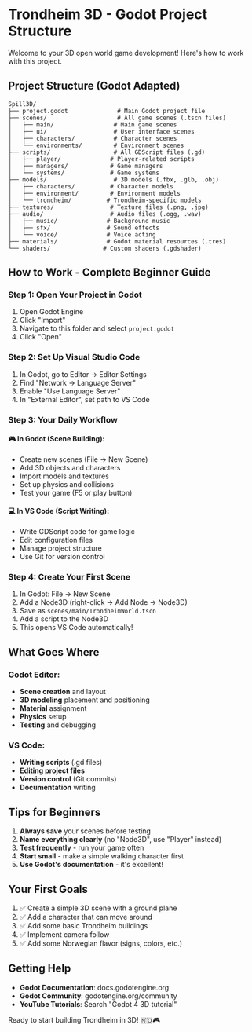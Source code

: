# Trondheim 3D - Godot Project Structure

Welcome to your 3D open world game development! Here's how to work with this project.

## Project Structure (Godot Adapted)

```
Spill3D/
├── project.godot              # Main Godot project file
├── scenes/                    # All game scenes (.tscn files)
│   ├── main/                 # Main game scenes
│   ├── ui/                   # User interface scenes
│   ├── characters/           # Character scenes
│   └── environments/         # Environment scenes
├── scripts/                  # All GDScript files (.gd)
│   ├── player/              # Player-related scripts
│   ├── managers/            # Game managers
│   └── systems/             # Game systems
├── models/                   # 3D models (.fbx, .glb, .obj)
│   ├── characters/          # Character models
│   ├── environment/         # Environment models
│   └── trondheim/          # Trondheim-specific models
├── textures/                # Texture files (.png, .jpg)
├── audio/                   # Audio files (.ogg, .wav)
│   ├── music/              # Background music
│   ├── sfx/                # Sound effects
│   └── voice/              # Voice acting
├── materials/              # Godot material resources (.tres)
└── shaders/               # Custom shaders (.gdshader)
```

## How to Work - Complete Beginner Guide

### Step 1: Open Your Project in Godot
1. Open Godot Engine
2. Click "Import" 
3. Navigate to this folder and select `project.godot`
4. Click "Open"

### Step 2: Set Up Visual Studio Code
1. In Godot, go to Editor → Editor Settings
2. Find "Network → Language Server"
3. Enable "Use Language Server"
4. In "External Editor", set path to VS Code

### Step 3: Your Daily Workflow

#### 🎮 **In Godot** (Scene Building):
- Create new scenes (File → New Scene)
- Add 3D objects and characters
- Import models and textures
- Set up physics and collisions
- Test your game (F5 or play button)

#### 💻 **In VS Code** (Script Writing):
- Write GDScript code for game logic
- Edit configuration files
- Manage project structure
- Use Git for version control

### Step 4: Create Your First Scene

1. In Godot: File → New Scene
2. Add a Node3D (right-click → Add Node → Node3D)
3. Save as `scenes/main/TrondheimWorld.tscn`
4. Add a script to the Node3D
5. This opens VS Code automatically!

## What Goes Where

### Godot Editor:
- **Scene creation** and layout
- **3D modeling** placement and positioning  
- **Material** assignment
- **Physics** setup
- **Testing** and debugging

### VS Code:
- **Writing scripts** (.gd files)
- **Editing project files**
- **Version control** (Git commits)
- **Documentation** writing

## Tips for Beginners

1. **Always save** your scenes before testing
2. **Name everything clearly** (no "Node3D", use "Player" instead)
3. **Test frequently** - run your game often
4. **Start small** - make a simple walking character first
5. **Use Godot's documentation** - it's excellent!

## Your First Goals

1. ✅ Create a simple 3D scene with a ground plane
2. ✅ Add a character that can move around
3. ✅ Add some basic Trondheim buildings
4. ✅ Implement camera follow
5. ✅ Add some Norwegian flavor (signs, colors, etc.)

## Getting Help

- **Godot Documentation**: docs.godotengine.org
- **Godot Community**: godotengine.org/community
- **YouTube Tutorials**: Search "Godot 4 3D tutorial"

Ready to start building Trondheim in 3D! 🇳🇴🎮
